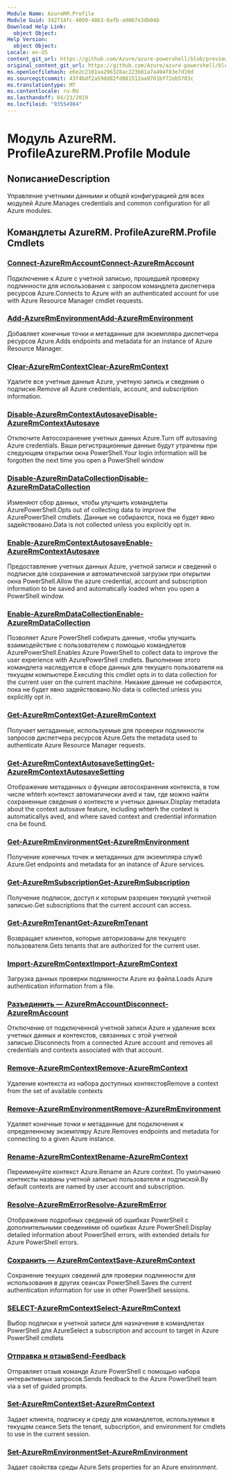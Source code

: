 ```yaml
---
Module Name: AzureRM.Profile
Module Guid: 342714fc-4009-4863-8afb-a9067e3db04b
Download Help Link:
  object Object: 
Help Version:
  object Object: 
Locale: en-US
content_git_url: https://github.com/Azure/azure-powershell/blob/preview/src/ResourceManager/Profile/Commands.Profile/help/AzureRM.Profile.md
original_content_git_url: https://github.com/Azure/azure-powershell/blob/preview/src/ResourceManager/Profile/Commands.Profile/help/AzureRM.Profile.md
ms.openlocfilehash: e6e2c2101aa296328ac223b81a7a494f83e7d10d
ms.sourcegitcommit: 43f4bdf2a59dd82fd881512aa9761bf72eb5703c
ms.translationtype: MT
ms.contentlocale: ru-RU
ms.lasthandoff: 04/23/2019
ms.locfileid: "93554984"
---
```

# <span data-ttu-id="74d22-101">Модуль AzureRM. Profile</span><span class="sxs-lookup"><span data-stu-id="74d22-101">AzureRM.Profile Module</span></span>
## <span data-ttu-id="74d22-102">Nописание</span><span class="sxs-lookup"><span data-stu-id="74d22-102">Description</span></span>
<span data-ttu-id="74d22-103">Управление учетными данными и общей конфигурацией для всех модулей Azure.</span><span class="sxs-lookup"><span data-stu-id="74d22-103">Manages credentials and common configuration for all Azure modules.</span></span>

## <span data-ttu-id="74d22-104">Командлеты AzureRM. Profile</span><span class="sxs-lookup"><span data-stu-id="74d22-104">AzureRM.Profile Cmdlets</span></span>
### [<span data-ttu-id="74d22-105">Connect-AzureRmAccount</span><span class="sxs-lookup"><span data-stu-id="74d22-105">Connect-AzureRmAccount</span></span>](Connect-AzureRmAccount.md)
<span data-ttu-id="74d22-106">Подключение к Azure с учетной записью, прошедшей проверку подлинности для использования с запросом командлета диспетчера ресурсов Azure.</span><span class="sxs-lookup"><span data-stu-id="74d22-106">Connects to Azure with an authenticated account for use with Azure Resource Manager cmdlet requests.</span></span>

### [<span data-ttu-id="74d22-107">Add-AzureRmEnvironment</span><span class="sxs-lookup"><span data-stu-id="74d22-107">Add-AzureRmEnvironment</span></span>](Add-AzureRmEnvironment.md)
<span data-ttu-id="74d22-108">Добавляет конечные точки и метаданные для экземпляра диспетчера ресурсов Azure.</span><span class="sxs-lookup"><span data-stu-id="74d22-108">Adds endpoints and metadata for an instance of Azure Resource Manager.</span></span>

### [<span data-ttu-id="74d22-109">Clear-AzureRmContext</span><span class="sxs-lookup"><span data-stu-id="74d22-109">Clear-AzureRmContext</span></span>](Clear-AzureRmContext.md)
<span data-ttu-id="74d22-110">Удалите все учетные данные Azure, учетную запись и сведения о подписке.</span><span class="sxs-lookup"><span data-stu-id="74d22-110">Remove all Azure credentials, account, and subscription information.</span></span>

### [<span data-ttu-id="74d22-111">Disable-AzureRmContextAutosave</span><span class="sxs-lookup"><span data-stu-id="74d22-111">Disable-AzureRmContextAutosave</span></span>](Disable-AzureRmContextAutosave.md)
<span data-ttu-id="74d22-112">Отключите Автосохранение учетных данных Azure.</span><span class="sxs-lookup"><span data-stu-id="74d22-112">Turn off autosaving Azure credentials.</span></span>  <span data-ttu-id="74d22-113">Ваши регистрационные данные будут утрачены при следующем открытии окна PowerShell.</span><span class="sxs-lookup"><span data-stu-id="74d22-113">Your login information will be forgotten the next time you open a PowerShell window</span></span>

### [<span data-ttu-id="74d22-114">Disable-AzureRmDataCollection</span><span class="sxs-lookup"><span data-stu-id="74d22-114">Disable-AzureRmDataCollection</span></span>](Disable-AzureRmDataCollection.md)
<span data-ttu-id="74d22-115">Изменяют сбор данных, чтобы улучшить командлеты AzurePowerShell.</span><span class="sxs-lookup"><span data-stu-id="74d22-115">Opts out of collecting data to improve the AzurePowerShell cmdlets.</span></span> <span data-ttu-id="74d22-116">Данные не собираются, пока не будет явно задействовано.</span><span class="sxs-lookup"><span data-stu-id="74d22-116">Data is not collected unless you explicitly opt in.</span></span>

### [<span data-ttu-id="74d22-117">Enable-AzureRmContextAutosave</span><span class="sxs-lookup"><span data-stu-id="74d22-117">Enable-AzureRmContextAutosave</span></span>](Enable-AzureRmContextAutosave.md)
<span data-ttu-id="74d22-118">Предоставление учетных данных Azure, учетной записи и сведений о подписке для сохранения и автоматической загрузки при открытии окна PowerShell.</span><span class="sxs-lookup"><span data-stu-id="74d22-118">Allow the azure credential, account and subscription information to be saved and automatically loaded when you open a PowerShell window.</span></span> 

### [<span data-ttu-id="74d22-119">Enable-AzureRmDataCollection</span><span class="sxs-lookup"><span data-stu-id="74d22-119">Enable-AzureRmDataCollection</span></span>](Enable-AzureRmDataCollection.md)
<span data-ttu-id="74d22-120">Позволяет Azure PowerShell собирать данные, чтобы улучшить взаимодействие с пользователем с помощью командлетов AzurePowerShell.</span><span class="sxs-lookup"><span data-stu-id="74d22-120">Enables Azure PowerShell to collect data to improve the user experience with AzurePowerShell cmdlets.</span></span>
<span data-ttu-id="74d22-121">Выполнение этого командлета наследуется в сборе данных для текущего пользователя на текущем компьютере.</span><span class="sxs-lookup"><span data-stu-id="74d22-121">Executing this cmdlet opts in to data collection for the current user on the current machine.</span></span>
<span data-ttu-id="74d22-122">Никакие данные не собираются, пока не будет явно задействовано.</span><span class="sxs-lookup"><span data-stu-id="74d22-122">No data is collected unless you explicitly opt in.</span></span>

### [<span data-ttu-id="74d22-123">Get-AzureRmContext</span><span class="sxs-lookup"><span data-stu-id="74d22-123">Get-AzureRmContext</span></span>](Get-AzureRmContext.md)
<span data-ttu-id="74d22-124">Получает метаданные, используемые для проверки подлинности запросов диспетчера ресурсов Azure.</span><span class="sxs-lookup"><span data-stu-id="74d22-124">Gets the metadata used to authenticate Azure Resource Manager requests.</span></span>

### [<span data-ttu-id="74d22-125">Get-AzureRmContextAutosaveSetting</span><span class="sxs-lookup"><span data-stu-id="74d22-125">Get-AzureRmContextAutosaveSetting</span></span>](Get-AzureRmContextAutosaveSetting.md)
<span data-ttu-id="74d22-126">Отображение метаданных о функции автосохранения контекста, в том числе whterh контекст автоматически aved и там, где можно найти сохраненные сведения о контексте и учетных данных.</span><span class="sxs-lookup"><span data-stu-id="74d22-126">Display metadata about the context autosave feature, including whterh the context is automaticallys aved, and where saved context and credential information cna be found.</span></span>

### [<span data-ttu-id="74d22-127">Get-AzureRmEnvironment</span><span class="sxs-lookup"><span data-stu-id="74d22-127">Get-AzureRmEnvironment</span></span>](Get-AzureRmEnvironment.md)
<span data-ttu-id="74d22-128">Получение конечных точек и метаданных для экземпляра служб Azure.</span><span class="sxs-lookup"><span data-stu-id="74d22-128">Get endpoints and metadata for an instance of Azure services.</span></span>

### [<span data-ttu-id="74d22-129">Get-AzureRmSubscription</span><span class="sxs-lookup"><span data-stu-id="74d22-129">Get-AzureRmSubscription</span></span>](Get-AzureRmSubscription.md)
<span data-ttu-id="74d22-130">Получение подписок, доступ к которым разрешен текущей учетной записью.</span><span class="sxs-lookup"><span data-stu-id="74d22-130">Get subscriptions that the current account can access.</span></span>

### [<span data-ttu-id="74d22-131">Get-AzureRmTenant</span><span class="sxs-lookup"><span data-stu-id="74d22-131">Get-AzureRmTenant</span></span>](Get-AzureRmTenant.md)
<span data-ttu-id="74d22-132">Возвращает клиентов, которые авторизованы для текущего пользователя.</span><span class="sxs-lookup"><span data-stu-id="74d22-132">Gets tenants that are authorized for the current user.</span></span>

### [<span data-ttu-id="74d22-133">Import-AzureRmContext</span><span class="sxs-lookup"><span data-stu-id="74d22-133">Import-AzureRmContext</span></span>](Import-AzureRmContext.md)
<span data-ttu-id="74d22-134">Загрузка данных проверки подлинности Azure из файла.</span><span class="sxs-lookup"><span data-stu-id="74d22-134">Loads Azure authentication information from a file.</span></span>

### [<span data-ttu-id="74d22-135">Разъединить — AzureRmAccount</span><span class="sxs-lookup"><span data-stu-id="74d22-135">Disconnect-AzureRmAccount</span></span>](Disconnect-AzureRmAccount.md)
<span data-ttu-id="74d22-136">Отключение от подключенной учетной записи Azure и удаление всех учетных данных и контекстов, связанных с этой учетной записью.</span><span class="sxs-lookup"><span data-stu-id="74d22-136">Disconnects from a connected Azure account and removes all credentials and contexts associated with that account.</span></span>

### [<span data-ttu-id="74d22-137">Remove-AzureRmContext</span><span class="sxs-lookup"><span data-stu-id="74d22-137">Remove-AzureRmContext</span></span>](Remove-AzureRmContext.md)
<span data-ttu-id="74d22-138">Удаление контекста из набора доступных контекстов</span><span class="sxs-lookup"><span data-stu-id="74d22-138">Remove a context from the set of available contexts</span></span>

### [<span data-ttu-id="74d22-139">Remove-AzureRmEnvironment</span><span class="sxs-lookup"><span data-stu-id="74d22-139">Remove-AzureRmEnvironment</span></span>](Remove-AzureRmEnvironment.md)
<span data-ttu-id="74d22-140">Удаляет конечные точки и метаданные для подключения к определенному экземпляру Azure.</span><span class="sxs-lookup"><span data-stu-id="74d22-140">Removes endpoints and metadata for connecting to a given Azure instance.</span></span>

### [<span data-ttu-id="74d22-141">Rename-AzureRmContext</span><span class="sxs-lookup"><span data-stu-id="74d22-141">Rename-AzureRmContext</span></span>](Rename-AzureRmContext.md)
<span data-ttu-id="74d22-142">Переименуйте контекст Azure.</span><span class="sxs-lookup"><span data-stu-id="74d22-142">Rename an Azure context.</span></span>  <span data-ttu-id="74d22-143">По умолчанию контексты названы учетной записью пользователя и подпиской.</span><span class="sxs-lookup"><span data-stu-id="74d22-143">By default contexts are named by user account and subscription.</span></span>

### [<span data-ttu-id="74d22-144">Resolve-AzureRmError</span><span class="sxs-lookup"><span data-stu-id="74d22-144">Resolve-AzureRmError</span></span>](Resolve-AzureRmError.md)
<span data-ttu-id="74d22-145">Отображение подробных сведений об ошибках PowerShell с дополнительными сведениями об ошибках Azure PowerShell.</span><span class="sxs-lookup"><span data-stu-id="74d22-145">Display detailed information about PowerShell errors, with extended details for Azure PowerShell errors.</span></span>

### [<span data-ttu-id="74d22-146">Сохранить — AzureRmContext</span><span class="sxs-lookup"><span data-stu-id="74d22-146">Save-AzureRmContext</span></span>](Save-AzureRmContext.md)
<span data-ttu-id="74d22-147">Сохранение текущих сведений для проверки подлинности для использования в других сеансах PowerShell.</span><span class="sxs-lookup"><span data-stu-id="74d22-147">Saves the current authentication information for use in other PowerShell sessions.</span></span>

### [<span data-ttu-id="74d22-148">SELECT-AzureRmContext</span><span class="sxs-lookup"><span data-stu-id="74d22-148">Select-AzureRmContext</span></span>](Select-AzureRmContext.md)
<span data-ttu-id="74d22-149">Выбор подписки и учетной записи для назначения в командлетах PowerShell для Azure</span><span class="sxs-lookup"><span data-stu-id="74d22-149">Select a subscription and account to target in Azure PowerShell cmdlets</span></span>

### [<span data-ttu-id="74d22-150">Отправка и отзыв</span><span class="sxs-lookup"><span data-stu-id="74d22-150">Send-Feedback</span></span>](Send-Feedback.md)
<span data-ttu-id="74d22-151">Отправляет отзыв команде Azure PowerShell с помощью набора интерактивных запросов.</span><span class="sxs-lookup"><span data-stu-id="74d22-151">Sends feedback to the Azure PowerShell team via a set of guided prompts.</span></span>

### [<span data-ttu-id="74d22-152">Set-AzureRmContext</span><span class="sxs-lookup"><span data-stu-id="74d22-152">Set-AzureRmContext</span></span>](Set-AzureRmContext.md)
<span data-ttu-id="74d22-153">Задает клиента, подписку и среду для командлетов, используемых в текущем сеансе.</span><span class="sxs-lookup"><span data-stu-id="74d22-153">Sets the tenant, subscription, and environment for cmdlets to use in the current session.</span></span>

### [<span data-ttu-id="74d22-154">Set-AzureRmEnvironment</span><span class="sxs-lookup"><span data-stu-id="74d22-154">Set-AzureRmEnvironment</span></span>](Set-AzureRmEnvironment.md)
<span data-ttu-id="74d22-155">Задает свойства среды Azure.</span><span class="sxs-lookup"><span data-stu-id="74d22-155">Sets properties for an Azure environment.</span></span>

